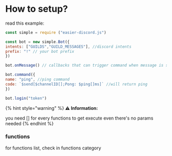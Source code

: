 # How to setup?

read this example:

```javascript
const simple = require ("easier-discord.js")

const bot = new simple.Bot({
intents: ["GUILDS","GUILD_MESSAGES"], //discord intents
prefix: "!" // your bot prefix
})

bot.onMessage() // callbacks that can trigger command when message is send

bot.command({
name: "ping", //ping command
code: `$send[$channelID[];Pong: $ping[]ms]` //will return ping
})

bot.login("token")
```

{% hint style="warning" %}
**⚠️ Information:**

you need \[] for every functions to get execute even there's no params needed
{% endhint %}

### functions

for functions list, check in functions category
